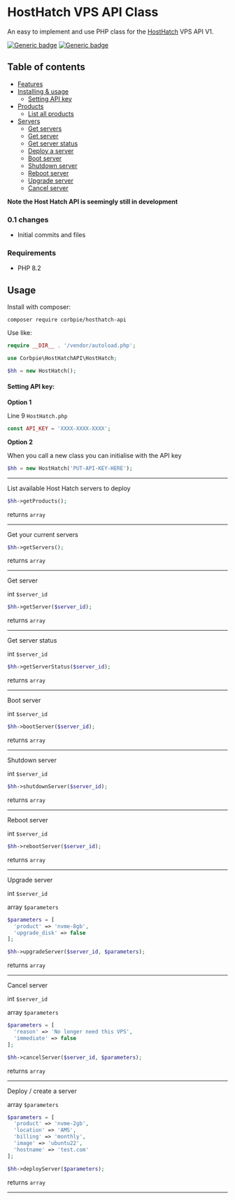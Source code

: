 # HostHatch VPS API Class

An easy to implement and use PHP class for the [HostHatch](https://cloud.hosthatch.com/a/3772) VPS API V1.

[![Generic badge](https://img.shields.io/badge/version-0.1-blue.svg)]()
[![Generic badge](https://img.shields.io/badge/PHP-8.2-purple.svg)]()

## Table of contents

- [Features](#features)
- [Installing & usage](#installing)
    - [Setting API key](#setting-api-key)
- [Products](#products)
    - [List all products](#list-products)
- [Servers](#servers)
    - [Get servers](#list-servers)
    - [Get server](#list-server)
    - [Get server status](#list-server-status)
    - [Deploy a server](#deploy-server)
    - [Boot server](#boot-server)
    - [Shutdown server](#shutdown-server)
    - [Reboot server](#reboot-server)
    - [Upgrade server](#upgrade-server)
    - [Cancel server](#cancel-server)

**Note the Host Hatch API is seemingly still in development**

### 0.1 changes

* Initial commits and files

### Requirements

* PHP 8.2

<span id="installing"></span>

## Usage

Install with composer:

```
composer require corbpie/hosthatch-api
```

Use like:

```php
require __DIR__ . '/vendor/autoload.php';

use Corbpie\HostHatchAPI\HostHatch;

$hh = new HostHatch();

```

#### Setting API key:

<span id="setting-api-key"></span>
**Option 1**

Line 9 ```HostHatch.php```

```php
const API_KEY = 'XXXX-XXXX-XXXX';
```

**Option 2**

When you call a new class you can initialise with the API key

```php
$hh = new HostHatch('PUT-API-KEY-HERE');
```

---

List available Host Hatch servers to deploy
<span id="products"></span>
<span id="list-products"></span>

```php
$hh->getProducts();
```

returns `array`

---

Get your current servers
<span id="servers"></span>
<span id="list-servers"></span>

```php
$hh->getServers();
```

returns `array`

---

Get server

<span id="list-server"></span>

int `$server_id`

```php
$hh->getServer($server_id);
```

returns `array`

---

Get server status

<span id="list-server-status"></span>

int `$server_id`

```php
$hh->getServerStatus($server_id);
```

returns `array`

---

Boot server

<span id="boot-server"></span>

int `$server_id`

```php
$hh->bootServer($server_id);
```

returns `array`

---

Shutdown server

<span id="shutdown-server"></span>

int `$server_id`

```php
$hh->shutdownServer($server_id);
```

returns `array`

---

Reboot server

<span id="reboot-server"></span>

int `$server_id`

```php
$hh->rebootServer($server_id);
```

returns `array`

---

Upgrade server

<span id="upgrade-server"></span>

int `$server_id`

array `$parameters`

```php
$parameters = [
  'product' => 'nvme-8gb',
  'upgrade_disk' => false 
];

$hh->upgradeServer($server_id, $parameters);
```

returns `array`

---

Cancel server

<span id="cancel-server"></span>

int `$server_id`

array `$parameters`


```php
$parameters = [
  'reason' => 'No longer need this VPS',
  'immediate' => false
];

$hh->cancelServer($server_id, $parameters);

```

returns `array`

---

Deploy / create a server

<span id="deploy-server"></span>

array `$parameters`

```php
$parameters = [
  'product' => 'nvme-2gb',
  'location' => 'AMS',
  'billing' => 'monthly',
  'image' => 'ubuntu22',
  'hostname' => 'test.com'
];

$hh->deployServer($parameters);
```

returns `array`

---